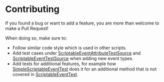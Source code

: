 ﻿# Contributing
If you found a bug or want to add a feature, you are more than welcome to make a Pull Request!

When doing so, make sure to:
- Follow similar code style which is used in other scripts.
- Add test cases under [ScriptableEventAttributeTestSource](../Packages/com.chark.scriptable-events/Tests/Editor/ScriptableEventAttributeTestSource.cs) and [ScriptableEventTestSource](../Packages/com.chark.scriptable-events/Tests/Runtime/ScriptableEventTestSource.cs) when adding new event types.
- Add tests for additional features, for example how [SimpleScriptableEventTest](../Packages/com.chark.scriptable-events/Tests/Runtime/SimpleScriptableEventTest.cs) does it for an additional method that is not covered in [ScriptableEventTest](../Packages/com.chark.scriptable-events/Tests/Runtime/ScriptableEventTest.cs).
